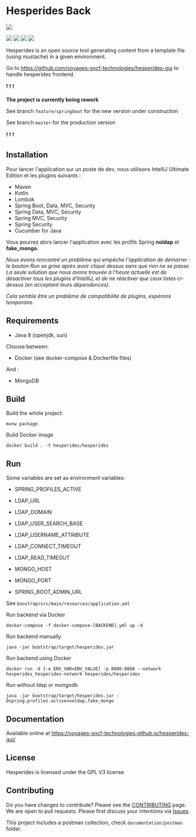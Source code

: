 # Hesperides Back

[![](https://travis-ci.org/voyages-sncf-technologies/hesperides.svg?branch=feature/springboot)](https://travis-ci.org/voyages-sncf-technologies/hesperides)

[![](https://img.shields.io/badge/PRs-welcome-brightgreen.svg?style=flat)](http://makeapullrequest.com)
[![](https://img.shields.io/github/issues/voyages-sncf-technologies/hesperides.svg)](https://github.com/voyages-sncf-technologies/hesperides/issues)
[![](https://img.shields.io/github/contributors/voyages-sncf-technologies/hesperides.svg)](https://img.shields.io/github/contributors/voyages-sncf-technologies/hesperides.svg)
[![](https://img.shields.io/badge/License-GPL%20v3-blue.svg)](https://www.gnu.org/licenses/gpl-3.0)

Hesperides is an open source tool generating content from a template file (using mustache) in a given environment.

Go to https://github.com/voyages-sncf-technologies/hesperides-gui to handle hesperides frontend.

:exclamation: :exclamation: :exclamation:

**The project is currently being rework**

See branch `feature/springboot` for the new version under construction

See branch `master` for the production version 

:exclamation: :exclamation: :exclamation:

## Installation

Pour lancer l'application sur un poste de dev, nous utilisons IntelliJ Ultimate Edition et les plugins suivants :

* Maven
* Kotlin
* Lombok
* Spring Boot, Data, MVC, Security
* Spring Data, MVC, Security
* Spring MVC, Security
* Spring Security
* Cucumber for Java

Vous pourrez alors lancer l'application avec les profils Spring **noldap** et **fake_mongo**.


*Nous avons rencontré un problème qui empêche l'application de démarrer : le bouton Run se grise après avoir cliqué dessus sans que rien ne se passe. La seule solution que nous avons trouvée à l'heure actuelle est de désactiver tous les plugins d'IntelliJ, et de ne réactiver que ceux listés ci-dessus (en acceptant leurs dépendences).*

*Cela semble être un problème de compatibilité de plugins, espérons temporaire.*

## Requirements

 * Java 8 (openjdk, sun)
 
 Choose between:

 * Docker (see docker-compose & Dockerfile files)
 
 And :
 
 * MongoDB

## Build

Build the whole project:
 
    mvnw package

Build Docker image

    docker build . -t hesperides/hesperides

## Run

Some variables are set as environment variables:
* SPRING_PROFILES_ACTIVE

* LDAP_URL
* LDAP_DOMAIN
* LDAP_USER_SEARCH_BASE
* LDAP_USERNAME_ATTRIBUTE
* LDAP_CONNECT_TIMEOUT
* LDAP_READ_TIMEOUT

* MONGO_HOST
* MONGO_PORT

* SPRING_BOOT_ADMIN_URL

See `boostrap/src/main/resources/application.yml`

Run backend via Docker

    docker-compose -f docker-compose-[BACKEND].yml up -d

Run backend manually

    java -jar bootstrap/target/hesperides.jar
    
Run backend using Docker

    docker run -d [-e ENV_VAR=ENV_VALUE] -p 8080:8080 --network hesperides_hesperides-network hesperides/hesperides
    
Run without ldap or mongodb

    java -jar bootstrap/target/hesperides.jar -Dspring.profiles.active=noldap,fake_mongo

## Documentation

Available online at <https://voyages-sncf-technologies.github.io/hesperides-gui/>

## License

Hesperides is licensed under the GPL V3 license

## Contributing

Do you have changes to contribute? Please see the [CONTRIBUTING](CONTRIBUTING.md) page.
We are open to pull requests. Please first discuss your intentions via [Issues](https://github.com/voyages-sncf-technologies/hesperides/issues).

This project includes a postman collection, check `documentation/postman` folder.
